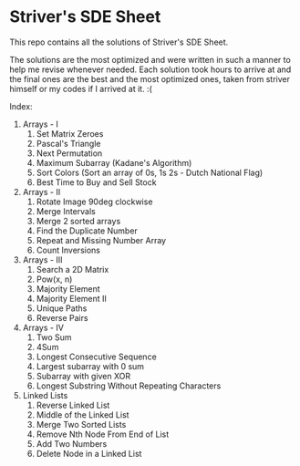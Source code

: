 # Striver's SDE Sheet

This repo contains all the solutions of Striver's SDE Sheet.

The solutions are the most optimized and were written in such a manner to help me revise whenever needed.
Each solution took hours to arrive at and the final ones are the best and the most optimized ones, taken from striver himself or my codes if I arrived at it. :(

Index:
1. Arrays - I
    1. Set Matrix Zeroes
    2. Pascal's Triangle
    3. Next Permutation
    4. Maximum Subarray (Kadane's Algorithm)
    5. Sort Colors (Sort an array of 0s, 1s 2s - Dutch National Flag)
    6. Best Time to Buy and Sell Stock
2. Arrays - II
    1. Rotate Image 90deg clockwise
    2. Merge Intervals
    3. Merge 2 sorted arrays
    4. Find the Duplicate Number
    5. Repeat and Missing Number Array
    6. Count Inversions 
3. Arrays - III
    1. Search a 2D Matrix
    2. Pow(x, n)
    3. Majority Element
    4. Majority Element II
    5. Unique Paths
    6. Reverse Pairs
4. Arrays - IV
    1. Two Sum
    2. 4Sum
    3. Longest Consecutive Sequence
    4. Largest subarray with 0 sum
    5. Subarray with given XOR
    6. Longest Substring Without Repeating Characters
5. Linked Lists
    1. Reverse Linked List
    2. Middle of the Linked List
    3. Merge Two Sorted Lists
    4. Remove Nth Node From End of List
    5. Add Two Numbers
    6. Delete Node in a Linked List
